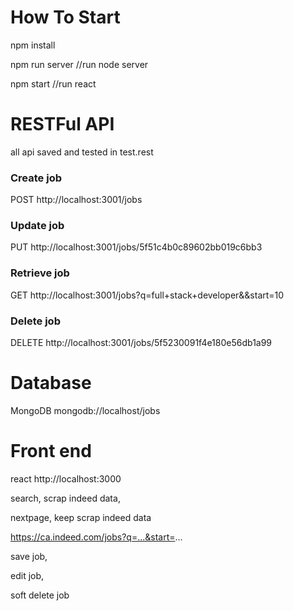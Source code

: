 # How To Start

npm install

npm run server //run node server

npm start //run react 

# RESTFul API

all api saved and tested in test.rest
### Create job
POST http://localhost:3001/jobs
### Update job
PUT http://localhost:3001/jobs/5f51c4b0c89602bb019c6bb3
### Retrieve job
GET http://localhost:3001/jobs?q=full+stack+developer&&start=10
### Delete job
DELETE http://localhost:3001/jobs/5f5230091f4e180e56db1a99

# Database

MongoDB mongodb://localhost/jobs

# Front end

react http://localhost:3000

search, scrap indeed data, 

nextpage, keep scrap indeed data

https://ca.indeed.com/jobs?q=...&start=...

save job, 

edit job, 

soft delete job
